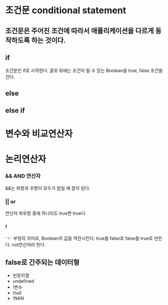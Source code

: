 # 조건문 conditional statement
조건문은 주어진 조건에 따라서 애플리케이션을 다르게 동작하도록 하는 것이다.
-----
## if
조건문은 if로 시작한다. 괄호 뒤에는 조건이 될 수 있는 Boolean을 true, false 조건을 건다.

## else

## else if


# 변수와 비교연산자


# 논리연산자

### && AND 연산자
&&는 좌항과 우항이 모두가 참일 때 참이 된다.

### || or
연산자 좌우항 중에 하나라도 true면 true다.

### !
`'!'` 부정의 의미로, Boolean의 값을 역전시킨다. true를 false로 false를 true로 만든다. not연산자라 한다.

## false로 간주되는 데이터형

- 빈문자열
- undefined
- !변수
- !null
- !NAN

